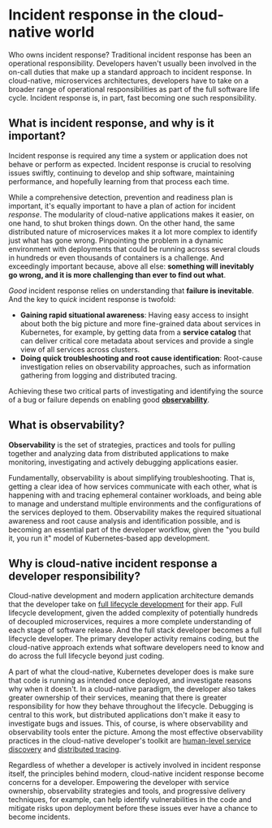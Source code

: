 # Incident response in the cloud-native world

Who owns incident response? Traditional incident response has been an operational responsibility. Developers haven't usually been involved in the on-call duties that make up a standard approach to incident response. In cloud-native, microservices architectures, developers have to take on a broader range of operational responsibilities as part of the full software life cycle. Incident response is, in part, fast becoming one such responsibility.

## What is incident response, and why is it important?

Incident response is required any time a system or application does not behave or perform as expected. Incident response is crucial to resolving issues swiftly, continuing to develop and ship software, maintaining performance, and hopefully learning from that process each time.

While a comprehensive detection, prevention and readiness plan is important, it's equally important to have a plan of action for incident _response_. The modularity of cloud-native applications makes it easier, on one hand, to shut broken things down. On the other hand, the same distributed nature of microservices makes it a lot more complex to identify just what has gone wrong. Pinpointing the problem in a dynamic environment with deployments that could be running across several clouds in hundreds or even thousands of containers is a challenge. And exceedingly important because, above all else: **something will inevitably go wrong, and it is more challenging than ever to find out what**. 

_Good_ incident response relies on understanding that **failure is inevitable**. And the key to _quick_ incident response is twofold:

*   **Gaining rapid situational awareness**: Having easy access to insight about both the big picture and more fine-grained data about services in Kubernetes, for example, by getting data from a **service catalog** that can deliver critical core metadata about services and provide a single view of all services across clusters. 
*   **Doing quick troubleshooting and root cause identification**: Root-cause investigation relies on observability approaches, such as information gathering from logging and distributed tracing.

Achieving these two critical parts of investigating and identifying the source of a bug or failure depends on enabling good **[observability](/learn/kubernetes-glossary/observability/)**.

## What is observability?

**Observability** is the set of strategies, practices and tools for pulling together and analyzing data from distributed applications to make monitoring, investigating and actively debugging applications easier. 

Fundamentally, observability is about simplifying troubleshooting. That is, getting a clear idea of how services communicate with each other, what is happening with and tracing ephemeral container workloads, and being able to manage and understand multiple environments and the configurations of the services deployed to them. Observability makes the required situational awareness and root cause analysis and identification possible, and is becoming an essential part of the developer workflow, given the "you build it, you run it" model of Kubernetes-based app development.

## Why is cloud-native incident response a developer responsibility?

Cloud-native development and modern application architecture demands that the developer take on [full lifecycle development](../../../../../kubernetes/latest/concepts/devloop/) for their app. Full lifecycle development, given the added complexity of potentially hundreds of decoupled microservices, requires a more complete understanding of each stage of software release. And the full stack developer becomes a full lifecycle developer. The primary developer activity remains coding, but the cloud-native approach extends what software developers need to know and do across the full lifecycle beyond just coding. 

A part of what the cloud-native, Kubernetes developer does is make sure that code is running as intended once deployed, and investigate reasons why when it doesn't. In a cloud-native paradigm, the developer also takes greater ownership of their services, meaning that there is greater responsibility for how they behave throughout the lifecycle. Debugging is central to this work, but distributed applications don't make it easy to investigate bugs and issues. This, of course, is where observability and observability tools enter the picture. Among the most effective observability practices in the cloud-native developer's toolkit are [human-level service discovery](../annotating/#human-service-discovery) and [distributed tracing](../../../../../telepresence/latest/concepts/context-prop/#what-is-distributed-tracing). 

Regardless of whether a developer is actively involved in incident response itself, the principles behind modern, cloud-native incident response become concerns for a developer. Empowering the developer with service ownership, observability strategies and tools, and progressive delivery techniques, for example, can help identify vulnerabilities in the code and mitigate risks upon deployment before these issues ever have a chance to become incidents.  
